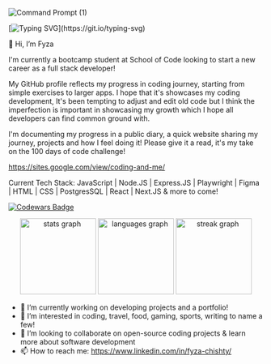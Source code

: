 

![Command Prompt (1)](https://github.com/chisfy/chisfy/assets/137444313/e533b002-eb8c-45ee-b8f9-7c9e169f6c0e)


[![Typing SVG](https://readme-typing-svg.demolab.com?font=DM+Sans&weight=600&pause=500&color=000000&center=true&vCenter=true&random=false&width=500&lines=Welcome+to+my+GitHub+Page!;Please+have+a+read+and+look+through+my+projects!)](https://git.io/typing-svg)

👋 Hi, I’m Fyza
  
I'm currently a bootcamp student at School of Code looking to start a new career as a full stack developer!

My GitHub profile reflects my progress in coding journey, starting from simple exercises to larger apps. I hope that it's showcases my coding development, It's been tempting to adjust and edit old code but I think the imperfection is important in showcasing my growth which I hope all developers can find common ground with.
  
I'm documenting my progress in a public diary, a quick website sharing my journey, projects and how I feel doing it! Please give it a read, it's my take on the 100 days of code challenge!

https://sites.google.com/view/coding-and-me/

Current Tech Stack: JavaScript | Node.JS | Express.JS | Playwright | Figma | HTML | CSS | PostgresSQL | React | Next.JS & more to come!

[![Codewars Badge](https://www.codewars.com/users/chisfy/badges/large)](https://www.codewars.com/users/chisfy)

<div align="center">
  <img src="https://github-readme-stats.vercel.app/api?username=chisfy&hide_title=false&hide_rank=false&show_icons=true&include_all_commits=true&count_private=true&disable_animations=false&theme=dracula&locale=en&hide_border=false&order=1" height="150" alt="stats graph"  />
  <img src="https://github-readme-stats.vercel.app/api/top-langs?username=chisfy&locale=en&hide_title=false&layout=compact&card_width=320&langs_count=5&theme=dracula&hide_border=false&order=2" height="150" alt="languages graph"  />
  <img src="https://streak-stats.demolab.com?user=chisfy&locale=en&mode=daily&theme=dracula&hide_border=false&border_radius=5&order=3" height="150" alt="streak graph"  />
</div>
  
- 🌱 I’m currently working on developing projects and a portfolio!
- 👀 I’m interested in coding, travel, food, gaming, sports, writing to name a few!
- 💞️ I’m looking to collaborate on open-source coding projects & learn more about software development
- 📫 How to reach me: https://www.linkedin.com/in/fyza-chishty/
<!---
chisfy/chisfy is a ✨ special ✨ repository because its `README.md` (this file) appears on your GitHub profile.
You can click the Preview link to take a look at your changes.
--->
